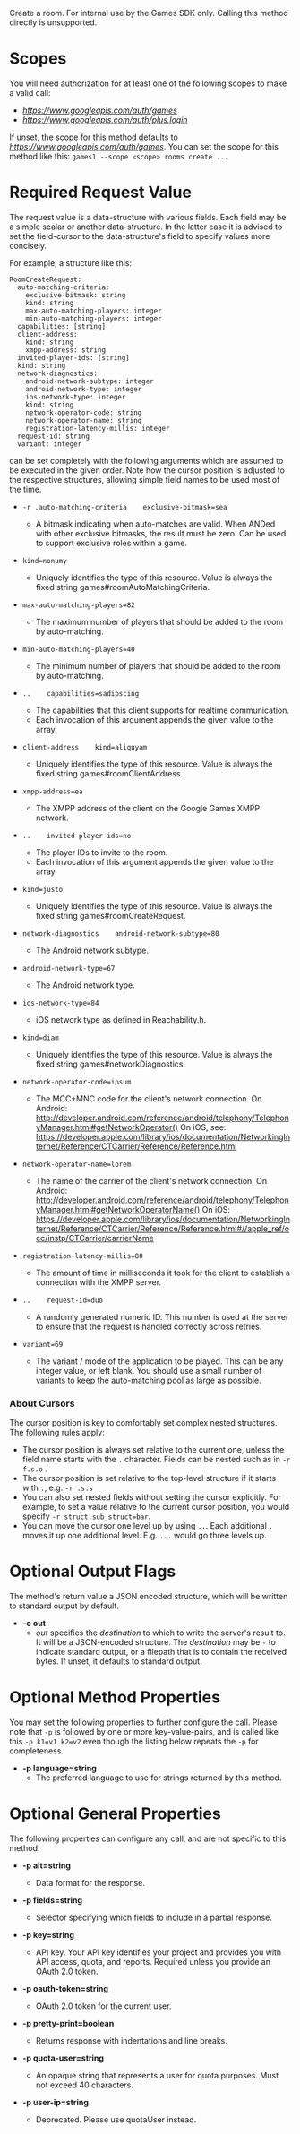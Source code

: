 Create a room. For internal use by the Games SDK only. Calling this method directly is unsupported.
# Scopes

You will need authorization for at least one of the following scopes to make a valid call:

* *https://www.googleapis.com/auth/games*
* *https://www.googleapis.com/auth/plus.login*

If unset, the scope for this method defaults to *https://www.googleapis.com/auth/games*.
You can set the scope for this method like this: `games1 --scope <scope> rooms create ...`
# Required Request Value

The request value is a data-structure with various fields. Each field may be a simple scalar or another data-structure.
In the latter case it is advised to set the field-cursor to the data-structure's field to specify values more concisely.

For example, a structure like this:
```
RoomCreateRequest:
  auto-matching-criteria:
    exclusive-bitmask: string
    kind: string
    max-auto-matching-players: integer
    min-auto-matching-players: integer
  capabilities: [string]
  client-address:
    kind: string
    xmpp-address: string
  invited-player-ids: [string]
  kind: string
  network-diagnostics:
    android-network-subtype: integer
    android-network-type: integer
    ios-network-type: integer
    kind: string
    network-operator-code: string
    network-operator-name: string
    registration-latency-millis: integer
  request-id: string
  variant: integer

```

can be set completely with the following arguments which are assumed to be executed in the given order. Note how the cursor position is adjusted to the respective structures, allowing simple field names to be used most of the time.

* `-r .auto-matching-criteria    exclusive-bitmask=sea`
    - A bitmask indicating when auto-matches are valid. When ANDed with other exclusive bitmasks, the result must be zero. Can be used to support exclusive roles within a game.
* `kind=nonumy`
    - Uniquely identifies the type of this resource. Value is always the fixed string games#roomAutoMatchingCriteria.
* `max-auto-matching-players=82`
    - The maximum number of players that should be added to the room by auto-matching.
* `min-auto-matching-players=40`
    - The minimum number of players that should be added to the room by auto-matching.

* `..    capabilities=sadipscing`
    - The capabilities that this client supports for realtime communication.
    - Each invocation of this argument appends the given value to the array.
* `client-address    kind=aliquyam`
    - Uniquely identifies the type of this resource. Value is always the fixed string games#roomClientAddress.
* `xmpp-address=ea`
    - The XMPP address of the client on the Google Games XMPP network.

* `..    invited-player-ids=no`
    - The player IDs to invite to the room.
    - Each invocation of this argument appends the given value to the array.
* `kind=justo`
    - Uniquely identifies the type of this resource. Value is always the fixed string games#roomCreateRequest.
* `network-diagnostics    android-network-subtype=80`
    - The Android network subtype.
* `android-network-type=67`
    - The Android network type.
* `ios-network-type=84`
    - iOS network type as defined in Reachability.h.
* `kind=diam`
    - Uniquely identifies the type of this resource. Value is always the fixed string games#networkDiagnostics.
* `network-operator-code=ipsum`
    - The MCC+MNC code for the client&#39;s network connection. On Android: http://developer.android.com/reference/android/telephony/TelephonyManager.html#getNetworkOperator() On iOS, see: https://developer.apple.com/library/ios/documentation/NetworkingInternet/Reference/CTCarrier/Reference/Reference.html
* `network-operator-name=lorem`
    - The name of the carrier of the client&#39;s network connection. On Android: http://developer.android.com/reference/android/telephony/TelephonyManager.html#getNetworkOperatorName() On iOS: https://developer.apple.com/library/ios/documentation/NetworkingInternet/Reference/CTCarrier/Reference/Reference.html#//apple_ref/occ/instp/CTCarrier/carrierName
* `registration-latency-millis=80`
    - The amount of time in milliseconds it took for the client to establish a connection with the XMPP server.

* `..    request-id=duo`
    - A randomly generated numeric ID. This number is used at the server to ensure that the request is handled correctly across retries.
* `variant=69`
    - The variant / mode of the application to be played. This can be any integer value, or left blank. You should use a small number of variants to keep the auto-matching pool as large as possible.


### About Cursors

The cursor position is key to comfortably set complex nested structures. The following rules apply:

* The cursor position is always set relative to the current one, unless the field name starts with the `.` character. Fields can be nested such as in `-r f.s.o` .
* The cursor position is set relative to the top-level structure if it starts with `.`, e.g. `-r .s.s`
* You can also set nested fields without setting the cursor explicitly. For example, to set a value relative to the current cursor position, you would specify `-r struct.sub_struct=bar`.
* You can move the cursor one level up by using `..`. Each additional `.` moves it up one additional level. E.g. `...` would go three levels up.


# Optional Output Flags

The method's return value a JSON encoded structure, which will be written to standard output by default.

* **-o out**
    - *out* specifies the *destination* to which to write the server's result to.
      It will be a JSON-encoded structure.
      The *destination* may be `-` to indicate standard output, or a filepath that is to contain the received bytes.
      If unset, it defaults to standard output.
# Optional Method Properties

You may set the following properties to further configure the call. Please note that `-p` is followed by one 
or more key-value-pairs, and is called like this `-p k1=v1 k2=v2` even though the listing below repeats the
`-p` for completeness.

* **-p language=string**
    - The preferred language to use for strings returned by this method.

# Optional General Properties

The following properties can configure any call, and are not specific to this method.

* **-p alt=string**
    - Data format for the response.

* **-p fields=string**
    - Selector specifying which fields to include in a partial response.

* **-p key=string**
    - API key. Your API key identifies your project and provides you with API access, quota, and reports. Required unless you provide an OAuth 2.0 token.

* **-p oauth-token=string**
    - OAuth 2.0 token for the current user.

* **-p pretty-print=boolean**
    - Returns response with indentations and line breaks.

* **-p quota-user=string**
    - An opaque string that represents a user for quota purposes. Must not exceed 40 characters.

* **-p user-ip=string**
    - Deprecated. Please use quotaUser instead.
